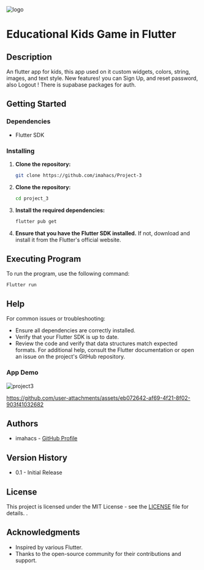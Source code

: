 ![logo](https://github.com/user-attachments/assets/c9e0c67c-23e1-4aaf-8fc3-a776340f68f6)
# Educational Kids Game in Flutter

## Description

An flutter app for kids, this app used on it custom widgets, colors, string, images, and text style. New features! you can Sign Up, and reset password, also Logout ! There is supabase packages for auth. 

## Getting Started

### Dependencies
- Flutter SDK

### Installing
1. **Clone the repository:**
   ```bash
   git clone https://github.com/imahacs/Project-3
   ```
2. **Clone the repository:**
    ```bash
    cd project_3
     ```
3. **Install the required dependencies:**
    ```bash
    flutter pub get
    ```
4. **Ensure that you have the Flutter SDK installed.** If not, download and install it from the Flutter's official website.

## Executing Program
To run the program, use the following command:

    Flutter run

## Help
For common issues or troubleshooting:

- Ensure all dependencies are correctly installed.
- Verify that your Flutter SDK is up to date.
- Review the code and verify that data structures match expected formats.
For additional help, consult the Flutter documentation or open an issue on the project's GitHub repository.

### App Demo

![project3](https://github.com/user-attachments/assets/510576fb-c42b-4ad1-8026-c83e923ff2d3)



https://github.com/user-attachments/assets/eb072642-af69-4f21-8f02-903f41032682




## Authors
- imahacs - [GitHub Profile](https://github.com/imahacs)

## Version History
- 0.1 - Initial Release

## License
This project is licensed under the MIT License - see the [LICENSE](LICENSE.md) file for details.
.

## Acknowledgments
- Inspired by various Flutter.
- Thanks to the open-source community for their contributions and support.
